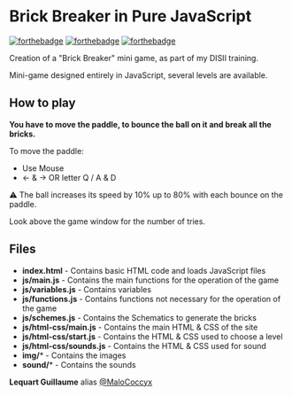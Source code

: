 # Brick Breaker in Pure JavaScript
[![forthebadge](https://forthebadge.com/images/badges/it-works-why.svg)](https://forthebadge.com) [![forthebadge](https://forthebadge.com/images/badges/built-with-love.svg)](https://forthebadge.com) [![forthebadge](https://forthebadge.com/images/badges/made-with-javascript.svg)](https://forthebadge.com)

Creation of a "Brick Breaker" mini game, as part of my DISII training.

Mini-game designed entirely in JavaScript, several levels are available.

## How to play

**You have to move the paddle, to bounce the ball on it and break all the bricks.**

To move the paddle:
- Use Mouse
- ← & → OR letter Q / A & D 

⚠ The ball increases its speed by 10% up to 80% with each bounce on the paddle.

Look above the game window for the number of tries.


## Files

* **index.html** - Contains basic HTML code and loads JavaScript files
* **js/main.js** - Contains the main functions for the operation of the game
* **js/variables.js** - Contains variables
* **js/functions.js** - Contains functions not necessary for the operation of the game
* **js/schemes.js** - Contains the Schematics to generate the bricks
* **js/html-css/main.js** - Contains the main HTML & CSS of the site
* **js/html-css/start.js** - Contains the HTML & CSS used to choose a level
* **js/html-css/sounds.js** - Contains the HTML & CSS used for sound
* **img/*** - Contains the images
* **sound/*** - Contains the sounds


**Lequart Guillaume** alias [@MaloCoccyx](https://github.com/MaloCoccyx/ "@MaloCoccyx")
